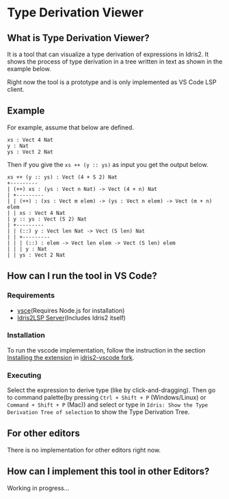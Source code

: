 # Type Derivation Viewer

## What is Type Derivation Viewer?
It is a tool that can visualize a type derivation of expressions in Idris2.
It shows the process of type derivation in a tree written in text as shown in the example below.

Right now the tool is a prototype and is only implemented as VS Code LSP client.

## Example
For example, assume that below are defined.
```
xs : Vect 4 Nat
y : Nat
ys : Vect 2 Nat
```
Then if you give the `xs ++ (y :: ys)` as input you get the output below.
```
xs ++ (y :: ys) : Vect (4 + S 2) Nat
+---------
| (++) xs : (ys : Vect n Nat) -> Vect (4 + n) Nat
| +---------
| | (++) : (xs : Vect m elem) -> (ys : Vect n elem) -> Vect (m + n) elem
| | xs : Vect 4 Nat
| y :: ys : Vect (S 2) Nat
| +---------
| | (::) y : Vect len Nat -> Vect (S len) Nat
| | +---------
| | | (::) : elem -> Vect len elem -> Vect (S len) elem
| | | y : Nat
| | ys : Vect 2 Nat
```

## How can I run the tool in VS Code?
### Requirements
- [vsce](https://code.visualstudio.com/api/working-with-extensions/publishing-extension#vsce)(Requires Node.js for installation)
- [Idris2LSP Server](https://github.com/idris-community/idris2-lsp)(Includes Idris2 itself)

### Installation
To run the vscode implementation, follow the instruction in the section [Installing the extension](https://github.com/pacillus/idris2-lsp-vscode?tab=readme-ov-file#installing-the-extension) in [idris2-vscode fork](https://github.com/pacillus/idris2-lsp-vscode).

### Executing
Select the expression to derive type (like by click-and-dragging).
Then go to command palette(by pressing `Ctrl + Shift + P` (Windows/Linux) or `Command + Shift + P` (Mac)) and select or type in `Idris: Show the Type Derivation Tree of selection` to show the Type Derivation Tree.

## For other editors
There is no implementation for other editors right now.

## How can I implement this tool in other Editors?
Working in progress...